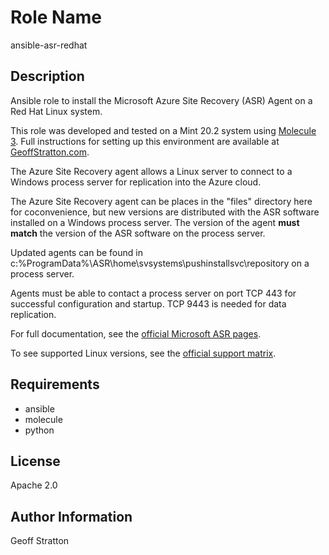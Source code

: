 Role Name
=========
ansible-asr-redhat

Description
---------------
Ansible role to install the Microsoft Azure Site Recovery (ASR) Agent on a Red Hat Linux system.

This role was developed and tested on a Mint 20.2 system using [Molecule 3](https://molecule.readthedocs.io/en/latest/). Full instructions for setting up this environment are available at [GeoffStratton.com](https://www.geoffstratton.com/test-ansible-roles-molecule-3-and-red-hat-docker-images-linux-mint).

The Azure Site Recovery agent allows a Linux server to connect to a Windows process server for replication into the Azure cloud.

The Azure Site Recovery agent can be places in the "files" directory here for coconvenience, but new versions are distributed with the ASR software installed on a Windows process server. The version of the agent **must match** the version of the ASR software on the process server.

Updated agents can be found in c:\%ProgramData%\ASR\home\svsystems\pushinstallsvc\repository on a process server.

Agents must be able to contact a process server on port TCP 443 for successful configuration and startup. TCP 9443 is needed for data replication.

For full documentation, see the [official Microsoft ASR pages](https://docs.microsoft.com/en-us/azure/site-recovery/vmware-azure-install-mobility-service).

To see supported Linux versions, see the [official support matrix](https://docs.microsoft.com/en-us/azure/site-recovery/vmware-physical-azure-support-matrix).

Requirements
--------------
* ansible
* molecule
* python

License
-------
Apache 2.0

Author Information
------------------
Geoff Stratton
